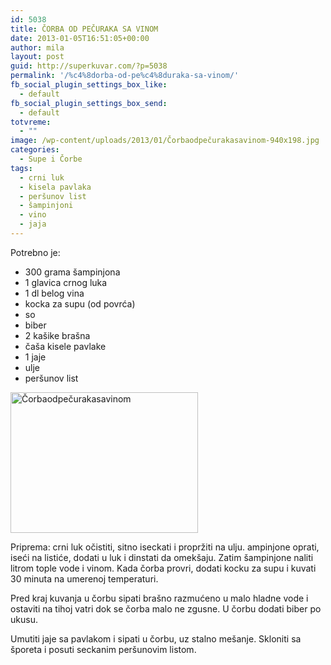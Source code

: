 ```yaml
---
id: 5038
title: ČORBA OD PEČURAKA SA VINOM
date: 2013-01-05T16:51:05+00:00
author: mila
layout: post
guid: http://superkuvar.com/?p=5038
permalink: '/%c4%8dorba-od-pe%c4%8duraka-sa-vinom/'
fb_social_plugin_settings_box_like:
  - default
fb_social_plugin_settings_box_send:
  - default
totvreme:
  - ""
image: /wp-content/uploads/2013/01/Čorbaodpečurakasavinom-940x198.jpg
categories:
  - Supe i Čorbe
tags:
  - crni luk
  - kisela pavlaka
  - peršunov list
  - šampinjoni
  - vino
  - jaja
---
```

Potrebno je:

  * 300 grama šampinjona
  * 1 glavica crnog luka
  * 1 dl belog vina
  * kocka za supu (od povrća)
  * so
  * biber
  * 2 kašike brašna
  * čaša kisele pavlake
  * 1 jaje
  * ulje
  * peršunov list

<img class="alignnone size-medium wp-image-5039" src="//superkuvar.com/wp-content/uploads/2013/01/Čorbaodpečurakasavinom-300x225.jpg" alt="Čorbaodpečurakasavinom" width="300" height="225" /> 

Priprema: crni luk očistiti, sitno iseckati i propržiti na ulju.  ampinjone oprati, iseći na listiće, dodati u luk i dinstati da omekšaju. Zatim šampinjone naliti litrom tople vode i vinom. Kada čorba provri, dodati kocku za supu i kuvati 30 minuta na umerenoj temperaturi.

Pred kraj kuvanja u čorbu sipati brašno razmućeno u malo hladne vode i ostaviti na tihoj vatri dok se čorba malo ne zgusne. U čorbu dodati biber po ukusu.

Umutiti jaje sa pavlakom i sipati u čorbu, uz stalno mešanje. Skloniti sa šporeta i posuti seckanim peršunovim listom.